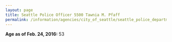 ```yaml
---
layout: page
title: Seattle Police Officer 5500 Tawnia M. Pfaff
permalink: /information/agencies/city_of_seattle/seattle_police_department/copbook/5500/
---
```


**Age as of Feb. 24, 2016:** 53
